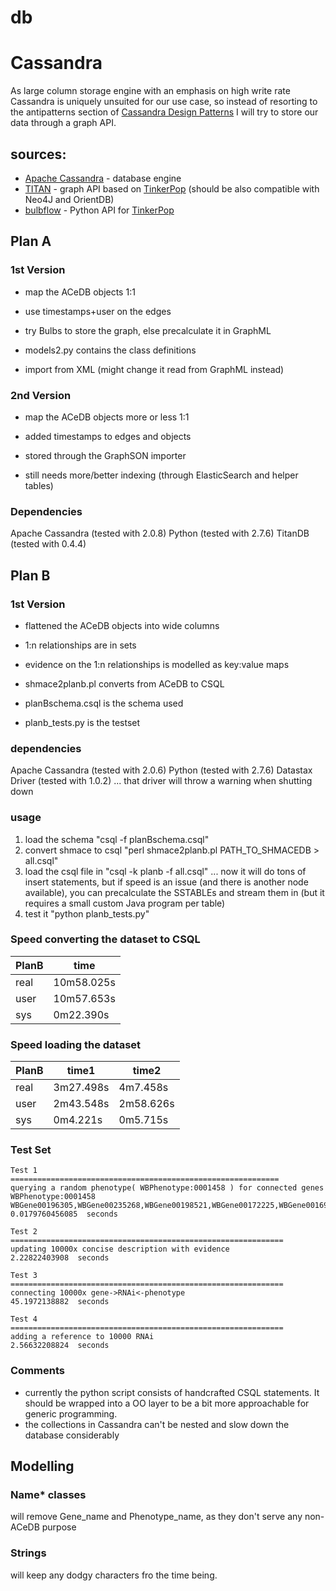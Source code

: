 db
==
# Cassandra
As large column storage engine with an emphasis on high write rate Cassandra is uniquely unsuited for our use case, so instead of resorting to the antipatterns section of [Cassandra Design Patterns](http://www.amazon.co.uk/Cassandra-Design-Patterns-Sanjay-Sharma/dp/1783288809) I will try to store our data through a graph API.

## sources:
* [Apache Cassandra](http://www.apache.org/dyn/closer.cgi?path=/cassandra/2.0.6/apache-cassandra-2.0.6-bin.tar.gz) - database engine
* [TITAN](http://thinkaurelius.github.io/titan/) - graph API based on [TinkerPop](http://www.tinkerpop.com/) (should be also compatible with Neo4J and OrientDB)
* [bulbflow](http://bulbflow.com/) - Python API for [TinkerPop](http://www.tinkerpop.com/)

## Plan A

### 1st Version
* map the ACeDB objects 1:1
* use timestamps+user on the edges
* try Bulbs to store the graph, else precalculate it in GraphML

* models2.py contains the class definitions
* import from XML (might change it read from GraphML instead)

### 2nd Version
* map the ACeDB objects more or less 1:1
* added timestamps to edges and objects
* stored through the GraphSON importer

* still needs more/better indexing (through ElasticSearch and helper tables)

### Dependencies

Apache Cassandra (tested with 2.0.8)
Python (tested with 2.7.6)
TitanDB (tested with 0.4.4)

## Plan B

### 1st Version
* flattened the ACeDB objects into wide columns
* 1:n relationships are in sets
* evidence on the 1:n relationships is modelled as key:value maps

* shmace2planb.pl converts from ACeDB to CSQL
* planBschema.csql is the schema used
* planb_tests.py is the testset

### dependencies
Apache Cassandra (tested with 2.0.6)
Python (tested with 2.7.6)
Datastax Driver (tested with 1.0.2) ... that driver will throw a warning when shutting down

### usage
1. load the schema "csql -f planBschema.csql"
2. convert shmace to csql "perl shmace2planb.pl PATH_TO_SHMACEDB > all.csql"
3. load the csql file in "csql -k planb -f all.csql" ... now it will do tons of insert statements, but if speed is an issue (and there is another node available), you can precalculate the SSTABLEs and stream them in (but it requires a small custom Java program per table)
4. test it "python planb_tests.py"

### Speed converting the dataset to CSQL

PlanB|time
-----|-------------
real | 10m58.025s
user | 10m57.653s
sys  | 0m22.390s


### Speed loading the dataset

PlanB|time1      | time2
-----|-----------|-------
real | 3m27.498s | 4m7.458s
user | 2m43.548s | 2m58.626s
sys  | 0m4.221s  | 0m5.715s

### Test Set

	Test 1
	============================================================
	querying a random phenotype( WBPhenotype:0001458 ) for connected genes
	WBPhenotype:0001458   WBGene00196305,WBGene00235268,WBGene00198521,WBGene00172225,WBGene00169297
	0.0179760456085  seconds

	Test 2
	=============================================================
	updating 10000x concise description with evidence
	2.22822403908  seconds

	Test 3
	=============================================================
	connecting 10000x gene->RNAi<-phenotype
	45.1972138882  seconds

	Test 4
	=============================================================
	adding a reference to 10000 RNAi
	2.56632208824  seconds

### Comments
* currently the python script consists of handcrafted CSQL statements. It should be wrapped into a OO layer to be a bit more approachable for generic programming.
* the collections in Cassandra can't be nested and slow down the database considerably

## Modelling

### Name* classes

will remove Gene_name and Phenotype_name, as they don't serve any non-ACeDB purpose

### Strings
will keep any dodgy characters fro the time being.
